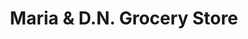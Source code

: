 ---
title: "Maria & D.N. Grocery Store"
url: /philadelphia/maria-and-d-n-grocery-store/
shop: convenience
---